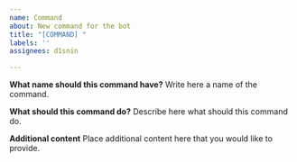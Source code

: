 ```yaml
---
name: Command
about: New command for the bot
title: "[COMMAND] "
labels: ''
assignees: d1snin

---
```


**What name should this command have?**
Write here a name of the command.

**What should this command do?** 
Describe here what should this command do.

**Additional content**
Place additional content here that you would like to provide.
